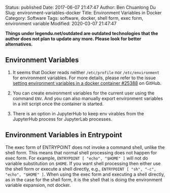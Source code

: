 Status: published
Date: 2017-06-07 21:47:47
Author: Ben Chuanlong Du
Slug: environment-variables-docker
Title: Environment Variables in Docker
Category: Software
Tags: software, docker, shell form, exec form, environment variable
Modified: 2020-03-07 21:47:47

**Things under legendu.net/outdated are outdated technologies that the author does not plan to update any more. Please look for better alternatives.**

## Environment Variables 

1. It seems that Docker reads neither `/etc/profile` 
    nor `/etc/environment` for environment variables.
    For more details, 
    please refer to the issue 
    [setting environment variables in a docker container #25388](https://github.com/moby/moby/issues/25388)
    on GitHub.

2. You can create environment variables for the current user 
   using the command `ENV`. 
   And you can also manually export environment variables in a init script once the container is started.
   
3. There is an option in JupyterHub to keep env virables 
   from the JupyterHub process for JupyterLab processes.


## Environment Variables in Entrypoint

The exec form of ENTRYPOINT does not invoke a command shell, 
unlike the shell form. 
This means that normal shell processing does not happen for exec form. 
For example, 
`ENTRYPOINT [ "echo", "$HOME" ]` will not do variable substitution on `$HOME`.
If you want shell processing then either use the shell form 
or execute a shell directly,
e.g.,
`ENTRYPOINT [ "sh", "-c", "echo", "$HOME" ]`.
When using the exec form and executing a shell directly,
as in the case for the shell form,
it is the shell that is doing the environment variable expansion, not docker.
